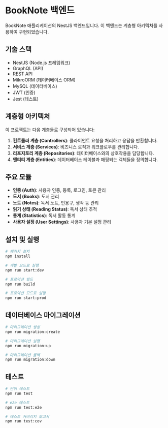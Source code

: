 # BookNote 백엔드

BookNote 애플리케이션의 NestJS 백엔드입니다. 이 백엔드는 계층형 아키텍처를 사용하여 구현되었습니다.

## 기술 스택

- NestJS (Node.js 프레임워크)
- GraphQL (API)
- REST API
- MikroORM (데이터베이스 ORM)
- MySQL (데이터베이스)
- JWT (인증)
- Jest (테스트)

## 계층형 아키텍처

이 프로젝트는 다음 계층들로 구성되어 있습니다:

1. **컨트롤러 계층 (Controllers)**: 클라이언트 요청을 처리하고 응답을 반환합니다.
2. **서비스 계층 (Services)**: 비즈니스 로직과 워크플로우를 관리합니다.
3. **리포지토리 계층 (Repositories)**: 데이터베이스와의 상호작용을 담당합니다.
4. **엔티티 계층 (Entities)**: 데이터베이스 테이블과 매핑되는 객체들을 정의합니다.

## 주요 모듈

- **인증 (Auth)**: 사용자 인증, 등록, 로그인, 토큰 관리
- **도서 (Books)**: 도서 관리
- **노트 (Notes)**: 독서 노트, 인용구, 생각 등 관리
- **읽기 상태 (Reading Status)**: 독서 상태 추적
- **통계 (Statistics)**: 독서 활동 통계
- **사용자 설정 (User Settings)**: 사용자 기본 설정 관리

## 설치 및 실행

```bash
# 패키지 설치
npm install

# 개발 모드로 실행
npm run start:dev

# 프로덕션 빌드
npm run build

# 프로덕션 모드로 실행
npm run start:prod
```

## 데이터베이스 마이그레이션

```bash
# 마이그레이션 생성
npm run migration:create

# 마이그레이션 실행
npm run migration:up

# 마이그레이션 롤백
npm run migration:down
```

## 테스트

```bash
# 단위 테스트
npm run test

# e2e 테스트
npm run test:e2e

# 테스트 커버리지 보고서
npm run test:cov
``` 